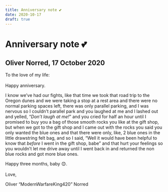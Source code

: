 ```yaml
---
title: Anniversary note 💕
date: 2020-10-17
draft: true
---
```


# Anniversary note 💕
## Oliver Norred, 17 October 2020
To the love of my life:
\
\
Happy anniversary.

I know we’ve had our fights, like that time we took that road trip to the Oregon dunes and we were taking a stop at a rest area and there were no normal parking spaces left, there was only parallel parking, and I was nervous so I couldn’t parallel park and you laughed at me and I lashed out and yelled, “<i>Don’t laugh at me!</i>” and you cried for half an hour until I promised to buy you a bag of those smooth rocks you like at the gift shop, but when we got to the gift shop and I came out with the rocks you said you only wanted the blue ones and that there were only, like, 2 blue ones in the little drawstring felt bag, and so I said, “Well it would have been helpful to know that *before* I went in the gift shop, babe” and that hurt your feelings so you wouldn’t let me drive away until I went back in and returned the non blue rocks and got more blue ones.

Happy three months, baby 😊.
\
\
Love,

Oliver “ModernWarfareKing420” Norred